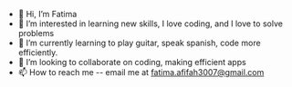 - 👋 Hi, I’m Fatima
- 👀 I’m interested in learning new skills, I love coding, and I love to solve problems
- 🌱 I’m currently learning to play guitar, speak spanish, code more efficiently.
- 💞️ I’m looking to collaborate on coding, making efficient apps
- 📫 How to reach me -- email me at fatima.afifah3007@gmail.com

<!---
fafifah/fafifah is a ✨ special ✨ repository because its `README.md` (this file) appears on your GitHub profile.
You can click the Preview link to take a look at your changes.
--->
